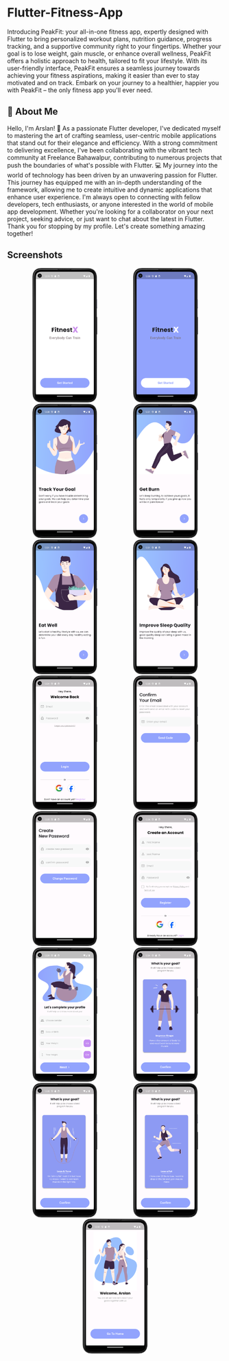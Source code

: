 
# Flutter-Fitness-App

Introducing PeakFit: your all-in-one fitness app, expertly designed with Flutter to bring personalized workout plans, nutrition guidance, progress tracking, and a supportive community right to your fingertips. Whether your goal is to lose weight, gain muscle, or enhance overall wellness, PeakFit offers a holistic approach to health, tailored to fit your lifestyle. With its user-friendly interface, PeakFit ensures a seamless journey towards achieving your fitness aspirations, making it easier than ever to stay motivated and on track. Embark on your journey to a healthier, happier you with PeakFit – the only fitness app you'll ever need.
## 🚀 About Me

Hello, I'm Arslan! 👋
As a passionate Flutter developer, I've dedicated myself to mastering the art of crafting seamless, user-centric mobile applications that stand out for their elegance and efficiency. With a strong commitment to delivering excellence, I've been collaborating with the vibrant tech community at Freelance Bahawalpur, contributing to numerous projects that push the boundaries of what's possible with Flutter.
💻 My journey into the world of technology has been driven by an unwavering passion for Flutter. This journey has equipped me with an in-depth understanding of the framework, allowing me to create intuitive and dynamic applications that enhance user experience.
I'm always open to connecting with fellow developers, tech enthusiasts, or anyone interested in the world of mobile app development. Whether you're looking for a collaborator on your next project, seeking advice, or just want to chat about the latest in Flutter.
Thank you for stopping by my profile. Let's create something amazing together!

## Screenshots

<p align="center">
  <img src="https://github.com/Arslan4546/Flutter-Fitness-App/blob/main/assets/screenshots/ss1.png" alt="Screenshot 1" width="30%" style="margin: 0 40px;"/>
  <img src="https://github.com/Arslan4546/Flutter-Fitness-App/blob/main/assets/screenshots/ss2.png" alt="Screenshot 2" width="30%" style="margin: 0 40px;"/>
  <img src="https://github.com/Arslan4546/Flutter-Fitness-App/blob/main/assets/screenshots/ss3.png" alt="Screenshot 3" width="30%" style="margin: 0 40px;"/>
   <img src="https://github.com/Arslan4546/Flutter-Fitness-App/blob/main/assets/screenshots/ss4.png" alt="Screenshot 1" width="30%" style="margin: 0 40px;"/>
  <img src="https://github.com/Arslan4546/Flutter-Fitness-App/blob/main/assets/screenshots/ss5.png" alt="Screenshot 2" width="30%" style="margin: 0 40px;"/>
  <img src="https://github.com/Arslan4546/Flutter-Fitness-App/blob/main/assets/screenshots/ss6.png" alt="Screenshot 3" width="30%" style="margin: 0 40px;"/>
   <img src="https://github.com/Arslan4546/Flutter-Fitness-App/blob/main/assets/screenshots/ss7.png" alt="Screenshot 1" width="30%" style="margin: 0 40px;"/>
  <img src="https://github.com/Arslan4546/Flutter-Fitness-App/blob/main/assets/screenshots/ss8.png" alt="Screenshot 2" width="30%" style="margin: 0 40px;"/>
  <img src="https://github.com/Arslan4546/Flutter-Fitness-App/blob/main/assets/screenshots/ss9.png" alt="Screenshot 3" width="30%" style="margin: 0 40px;"/>
   <img src="https://github.com/Arslan4546/Flutter-Fitness-App/blob/main/assets/screenshots/ss10.png" alt="Screenshot 1" width="30%" style="margin: 0 40px;"/>
  <img src="https://github.com/Arslan4546/Flutter-Fitness-App/blob/main/assets/screenshots/ss11.png" alt="Screenshot 2" width="30%" style="margin: 0 40px;"/>
  <img src="https://github.com/Arslan4546/Flutter-Fitness-App/blob/main/assets/screenshots/ss12.png" alt="Screenshot 3" width="30%" style="margin: 0 40px;"/>
   <img src="https://github.com/Arslan4546/Flutter-Fitness-App/blob/main/assets/screenshots/ss13.png" alt="Screenshot 1" width="30%" style="margin: 0 40px;"/>
  <img src="https://github.com/Arslan4546/Flutter-Fitness-App/blob/main/assets/screenshots/ss14.png" alt="Screenshot 2" width="30%" style="margin: 0 40px;"/>
   <img src="https://github.com/Arslan4546/Flutter-Fitness-App/blob/main/assets/screenshots/ss15.png" alt="Screenshot 2" width="30%" style="margin: 0 40px;"/>
  
</p>


